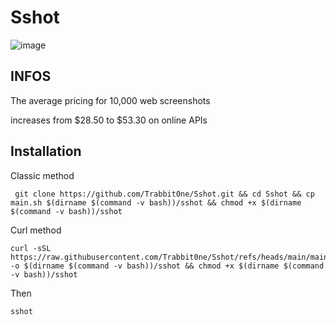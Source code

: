 # Sshot
![image](https://github.com/user-attachments/assets/35155380-d460-4872-bfda-6292bf7f4d76)

## INFOS
The average pricing for 10,000 web screenshots 

increases from $28.50 to $53.30 on online APIs

## Installation

Classic method
```
 git clone https://github.com/Trabbit0ne/Sshot.git && cd Sshot && cp main.sh $(dirname $(command -v bash))/sshot && chmod +x $(dirname $(command -v bash))/sshot
```
Curl method
```
curl -sSL https://raw.githubusercontent.com/Trabbit0ne/Sshot/refs/heads/main/main.sh -o $(dirname $(command -v bash))/sshot && chmod +x $(dirname $(command -v bash))/sshot
```
Then

``
sshot
``
